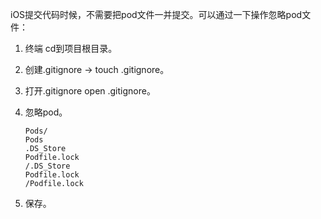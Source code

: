 iOS提交代码时候，不需要把pod文件一并提交。可以通过一下操作忽略pod文件：

1. 终端 cd到项目根目录。

2. 创建.gitignore -> touch .gitignore。

3. 打开.gitignore open .gitignore。

4. 忽略pod。

   ```
   Pods/
   Pods
   .DS_Store
   Podfile.lock
   /.DS_Store
   Podfile.lock
   /Podfile.lock
   ```

5. 保存。